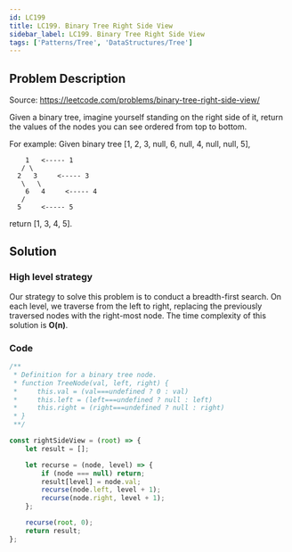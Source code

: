 ```yaml
---
id: LC199
title: LC199. Binary Tree Right Side View
sidebar_label: LC199. Binary Tree Right Side View
tags: ['Patterns/Tree', 'DataStructures/Tree']
---
```


## Problem Description

Source: https://leetcode.com/problems/binary-tree-right-side-view/

Given a binary tree, imagine yourself standing on the right side of it, return the values of the nodes you can see ordered from top to bottom.

For example:
Given binary tree [1, 2, 3, null, 6, null, 4, null, null, 5],

```
    1   <----- 1
   / \
  2   3     <----- 3
   \   \
    6   4     <----- 4
   /
  5     <----- 5
```

return [1, 3, 4, 5].

## Solution

### High level strategy
Our strategy to solve this problem is to conduct a breadth-first search. On each level, we traverse from the left to right, replacing the previously traversed nodes with the right-most node. The time complexity of this solution is **O(n)**.

### Code
```javascript
/**
 * Definition for a binary tree node.
 * function TreeNode(val, left, right) {
 *     this.val = (val===undefined ? 0 : val)
 *     this.left = (left===undefined ? null : left)
 *     this.right = (right===undefined ? null : right)
 * }
 **/

const rightSideView = (root) => {
    let result = [];

    let recurse = (node, level) => {
        if (node === null) return;
        result[level] = node.val;
        recurse(node.left, level + 1);
        recurse(node.right, level + 1);
    };

    recurse(root, 0);
    return result;
};
```
